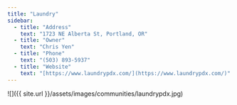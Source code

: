 ```yaml
---
title: "Laundry"
sidebar:
  - title: "Address"
    text: "1723 NE Alberta St, Portland, OR"
  - title: "Owner"
    text: "Chris Yen"
  - title: "Phone"
    text: "(503) 893-5937"
  - title: "Website"
    text: "[https://www.laundrypdx.com/](https://www.laundrypdx.com/)"
---
```


![]({{ site.url }}/assets/images/communities/laundrypdx.jpg)
